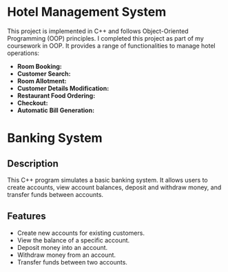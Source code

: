# Hotel Management System

This project is implemented in C++ and follows Object-Oriented Programming (OOP) principles. I completed this project as part of my coursework in OOP. It provides a range of functionalities to manage hotel operations:

- **Room Booking:**
- **Customer Search:** 
- **Room Allotment:**
- **Customer Details Modification:** 
- **Restaurant Food Ordering:** 
- **Checkout:** 
- **Automatic Bill Generation:**

# Banking System

## Description
This C++ program simulates a basic banking system. It allows users to create accounts, view account balances, deposit and withdraw money, and transfer funds between accounts.

## Features
- Create new accounts for existing customers.
- View the balance of a specific account.
- Deposit money into an account.
- Withdraw money from an account.
- Transfer funds between two accounts.


